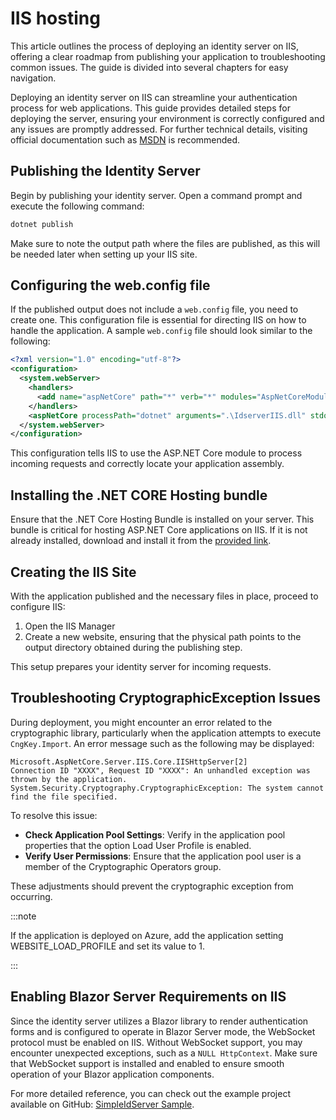 # IIS hosting

This article outlines the process of deploying an identity server on IIS, offering a clear roadmap from publishing your application to troubleshooting common issues. 
The guide is divided into several chapters for easy navigation.

Deploying an identity server on IIS can streamline your authentication process for web applications. This guide provides detailed steps for deploying the server, ensuring your environment is correctly configured and any issues are promptly addressed. For further technical details, visiting official documentation such as [MSDN](https://learn.microsoft.com/en-us/aspnet/core/tutorials/publish-to-iis?view=aspnetcore-9.0&tabs=visual-studio) is recommended.

## Publishing the Identity Server

Begin by publishing your identity server. Open a command prompt and execute the following command:

```bash title="cmd.exe"
dotnet publish
```

Make sure to note the output path where the files are published, as this will be needed later when setting up your IIS site.

## Configuring the web.config file

If the published output does not include a `web.config` file, you need to create one. 
This configuration file is essential for directing IIS on how to handle the application. A sample `web.config` file should look similar to the following:

```xml title="web.config"
<?xml version="1.0" encoding="utf-8"?>
<configuration>
  <system.webServer>
    <handlers>
      <add name="aspNetCore" path="*" verb="*" modules="AspNetCoreModuleV2" resourceType="Unspecified"/>
    </handlers>
    <aspNetCore processPath="dotnet" arguments=".\IdserverIIS.dll" stdoutLogEnabled="false" stdoutLogFile=".\logs\stdout" hostingModel="inprocess"/>
  </system.webServer>
</configuration>
```

This configuration tells IIS to use the ASP.NET Core module to process incoming requests and correctly locate your application assembly.

## Installing the .NET CORE Hosting bundle

Ensure that the .NET Core Hosting Bundle is installed on your server. This bundle is critical for hosting ASP.NET Core applications on IIS. 
If it is not already installed, download and install it from the [provided link](https://dotnet.microsoft.com/en-us/download/dotnet/thank-you/runtime-aspnetcore-9.0.3-windows-hosting-bundle-installer).

## Creating the IIS Site

With the application published and the necessary files in place, proceed to configure IIS:

1. Open the IIS Manager
2. Create a new website, ensuring that the physical path points to the output directory obtained during the publishing step.

This setup prepares your identity server for incoming requests.

## Troubleshooting CryptographicException Issues

During deployment, you might encounter an error related to the cryptographic library, particularly when the application attempts to execute `CngKey.Import`. 
An error message such as the following may be displayed:

```
Microsoft.AspNetCore.Server.IIS.Core.IISHttpServer[2]
Connection ID "XXXX", Request ID "XXXX": An unhandled exception was thrown by the application.
System.Security.Cryptography.CryptographicException: The system cannot find the file specified.
```

To resolve this issue:

* **Check Application Pool Settings**: Verify in the application pool properties that the option Load User Profile is enabled.
* **Verify User Permissions**: Ensure that the application pool user is a member of the Cryptographic Operators group.

These adjustments should prevent the cryptographic exception from occurring.

:::note

If the application is deployed on Azure, add the application setting WEBSITE_LOAD_PROFILE and set its value to 1.

:::

## Enabling Blazor Server Requirements on IIS

Since the identity server utilizes a Blazor library to render authentication forms and is configured to operate in Blazor Server mode, the WebSocket protocol must be enabled on IIS. 
Without WebSocket support, you may encounter unexpected exceptions, such as a `NULL HttpContext`.
Make sure that WebSocket support is installed and enabled to ensure smooth operation of your Blazor application components.

For more detailed reference, you can check out the example project available on GitHub: [SimpleIdServer Sample](https://github.com/simpleidserver/SimpleIdServer/tree/master/samples/IdserverIIS).